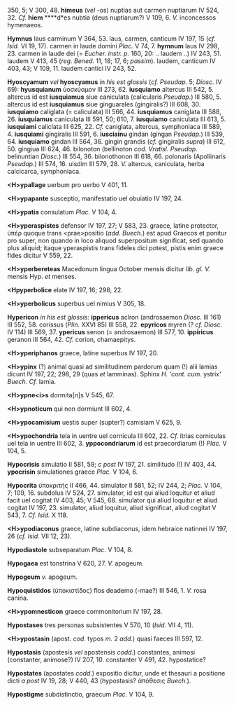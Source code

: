 350, 5; V 300, 48. **himeus** (*vel* -os) nuptias aut carmen nuptiarum
IV 524, 32. *Cf.* **hiem** \*\*\*\*d\*es nubtia (deus nuptiarum?) V 109,
6. *V.* inconcessos hymenaeos.

**Hymnus** laus carminum V 364, 53. laus, carmen, canticum IV 197, 15
(*cf. Isid.* VI 19, 17). carmen in laude domini *Plac.* V 74, 7.
**hymnum** laus IV 298, 23. carmen in laude dei (= *Eucher. instr. p.*
160, 20: .. laudem ..) IV 243, 51. laudem V 413, 45 (*reg. Bened.*
11, 18; 17, 6; *passim*). laudem, canticum IV 403, 43; V 109, 11. laudem
cantici IV 243, 52.

**Hyoscyamum** *vel* **hyoscyamus** in *his est glossis* (*cf. Pseudap.*
5; *Diosc.* IV 69): **hyusquianum** ὑοσκύαμον III 273, 62. **iusquiamo**
altercus III 542, 5. altercus id est **iusquiamus** siue caniculata
(calicularis *Pseudap.*) III 580, 5. altercus id est **iusquiamus** siue
ginguarales (gingiralis?) III 608, 30. **iusquiamo** caliglata (=
caliculata) III 566, 44. **iusquiamus** caniglata III 588, 26.
**iusquiamus** caniculata III 591, 50; 610, 7. **iusquiamo** caniculata
III 613, 5. **iusquiami** caliclata III 625, 22. *Cf.* caniglata,
altercus, symphoniaca III 589, 4. **iusquiami** gingiralis III 591, 6.
**iusciainu** gindan (gingan *Pseudap.*) III 539, 64. **iusquiamo**
gindan III 564, 36. gingin grandis (*cf.* gingiralis *supra*) III 612,
50. gingiua III 624, 46. bilonoton (bellinoton *cod. Vratisl. Pseudap.*
belinuntian *Diosc.*) III 554, 36. bilonothonon III 618, 66. polonaris
(Apollinaris *Pseudap.*) III 574, 16. uisdim III 579, 28. *V.* altercus,
caniculata, herba calcicarca, symphoniaca.

**\<H\>ypallage** uerbum pro uerbo V 401, 11.

**\<H\>ypapante** susceptio, manifestatio uel obuiatio IV 197, 24.

**\<H\>ypatia** consulatum *Plac.* V 104, 4.

**\<H\>yperaspistes** defensor IV 197, 27; V 583, 23. graece, latine
protector, ὑπέρ quoque trans \<prae\>positio (*add. Buech.*) est apud
Graecos et ponitur pro super, non quando in loco aliquod superpositum
significat, sed quando plus aliquid; itaque yperaspistis trans fideles
dici potest, pistis enim graece fides dicitur V 559, 22.

**\<H\>yperbereteas** Macedonum lingua October mensis dicitur *lib. gl.
V.* mensis Hyp. *et* menses.

**\<Hpyperbolice** elate IV 197, 16; 298, 22.

**\<H\>yperbolicus** superbus uel nimius V 305, 18.

**Hypericon** *in his est glossis:* **ippericus** aclron (androsaemon
*Diosc.* III 161) III 552, 58. corissus (*Plin.* XXVI 85) III 558, 22.
**epyricos** myren (? *cf. Diosc.* IV 114) III 569, 37. **ypericus**
senon (= androsaemon) III 577, 10. **ippiricus** geranon III 564, 42.
*Cf.* corion, chamaepitys.

**\<H\>yperiphanos** graece, latine superbus IV 197, 20.

**\<H\>ypinx** (?) animal quasi ad similitudinem pardorum quam (!) alii
lamias dicunt IV 197, 22; 298, 29 (quas *et* lamminas). Sphinx *H.
'cont. cum.* ystrix' *Buech. Cf.* lamia.

**\<H\>ypne\<i\>s** dormita[n]s V 545, 67.

**\<H\>ypnoticum** qui non dormiunt III 602, 4.

**\<H\>ypocamisium** uestis super (supter?) camisiam V 625, 9.

**\<H\>ypochondria** tela in uentre uel cornicula III 602, 22. *Cf.*
itrias corniculas uel tela in uentre III 602, 3. **yppocondriarum** id
est praecordiarum (!) *Plac.* V 104, 5.

**Hypocrisis** simulatio II 581, 59; *c post* IV 197, 21. similitudo (!)
IV 403, 44. **ypocrisin** simulationes graece *Plac.* V 104, 6.

**Hypocrita** ὑποκριτής II 466, 44. simulator II 581, 52; IV 244, 2;
*Plac.* V 104, 7; 109, 16. subdolus IV 524, 27. simulator, id est qui
aliud loquitur et aliud facit uel cogitat IV 403, 45; V 545, 68.
simulator qui aliud loquitur et aliud cogitat IV 197, 23. simulator,
aliud loquitur, aliud significat, aliud cogitat V 543, 7. *Cf. Isid.* X
118.

**\<H\>ypodiaconus** graece, latine subdiaconus, idem hebraice natinnei
IV 197, 26 (*cf. Isid.* VII 12, 23).

**Hypodiastole** subseparatum *Plac.* V 104, 8.

**Hypogaea** est tonstrina V 620, 27. *V.* apogeum.

**Hypogeum** *v.* apogeum.

**Hypoquistidos** (ὑποκιστίδος) flos deademo (-mae?) III 546, 1. *V.*
rosa canina.

**\<H\>ypomnesticon** graece commonitorium IV 197, 28.

**Hypostases** tres personas subsistentes V 570, 10 (*Isid.* VII 4, 11).

**\<H\>ypostasin** (apost. *cod.* typos *m.* 2 *add.*) quasi faeces III
597, 12.

**Hypostasis** (apostesis *vel* apostensis *codd.*) constantes, animosi
(constanter, animose?) IV 207, 10. constanter V 491, 42. hypostatice?

**Hypostates** (apostates *codd.*) expositio dicitur, unde et thesauri a
positione dicti *a post* IV 19, 28; V 440, 43 (hypostasis? ἀπόθεσις
*Buech.*).

**Hypostigme** subdistinctio, graecum *Plac.* V 104, 9.
